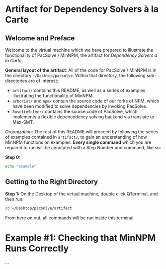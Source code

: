 # Artifact for Dependency Solvers à la Carte

## Welcome and Preface

Welcome to the virtual machine which we have prepared to illustrate the functionality of PacSolve / MinNPM, the artifact for *Dependency Solvers à la Carte*.

**General layout of the artifact**: All of the code for PacSolve / MinNPM is in the directory `~/Desktop/pacsolve`. Within that directory, the following sub-directories are of interest:

- `artifact/` contains this README, as well as a series of examples illustrating the functionality of MinNPM.
- `arborist/` and `npm/` contain the source code of our forks of NPM, which have been modified to solve dependencies by invoking PacSolve.
- `RosetteSolver/` contains the source code of PacSolve, which implements a flexible depenendency solving backend via translate to Max-SMT.

*Organization:* The rest of this README will proceed by following the series of examples contained in `artifact/`, to gain an understanding of how MinNPM functions on examples. **Every single command** which you are required to run will be annotated with a Step Number and command, like so:

**Step 0:**

```bash
echo "example"
```

## Getting to the Right Directory

**Step 1:**
On the Desktop of the virtual machine, double click QTerminal, and then run:

```bash
cd ~/Desktop/pacsolve/artifact
```

From here on out, all commands will be run inside this terminal.

# Example #1: Checking that MinNPM Runs Correctly

...